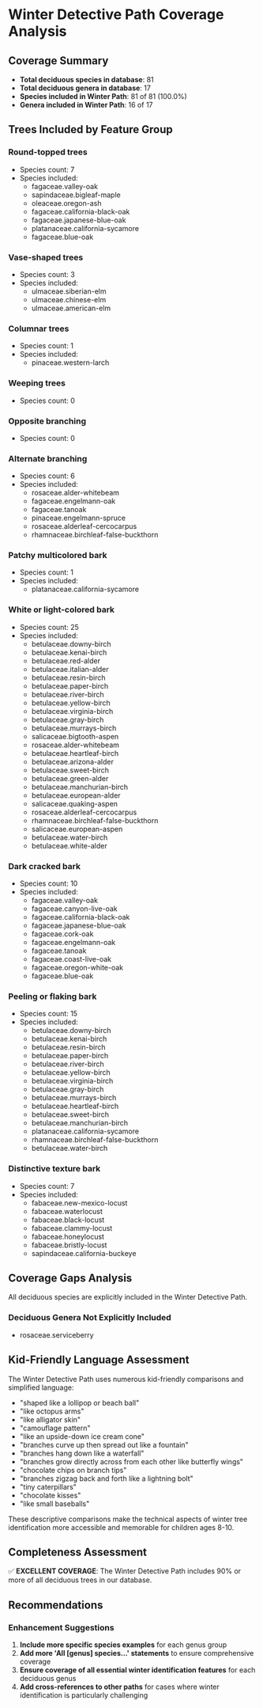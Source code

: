 # Winter Detective Path Coverage Analysis

## Coverage Summary

- **Total deciduous species in database**: 81
- **Total deciduous genera in database**: 17
- **Species included in Winter Path**: 81 of 81 (100.0%)
- **Genera included in Winter Path**: 16 of 17

## Trees Included by Feature Group

### Round-topped trees
- Species count: 7
- Species included:
  - fagaceae.valley-oak
  - sapindaceae.bigleaf-maple
  - oleaceae.oregon-ash
  - fagaceae.california-black-oak
  - fagaceae.japanese-blue-oak
  - platanaceae.california-sycamore
  - fagaceae.blue-oak

### Vase-shaped trees
- Species count: 3
- Species included:
  - ulmaceae.siberian-elm
  - ulmaceae.chinese-elm
  - ulmaceae.american-elm

### Columnar trees
- Species count: 1
- Species included:
  - pinaceae.western-larch

### Weeping trees
- Species count: 0

### Opposite branching
- Species count: 0

### Alternate branching
- Species count: 6
- Species included:
  - rosaceae.alder-whitebeam
  - fagaceae.engelmann-oak
  - fagaceae.tanoak
  - pinaceae.engelmann-spruce
  - rosaceae.alderleaf-cercocarpus
  - rhamnaceae.birchleaf-false-buckthorn

### Patchy multicolored bark
- Species count: 1
- Species included:
  - platanaceae.california-sycamore

### White or light-colored bark
- Species count: 25
- Species included:
  - betulaceae.downy-birch
  - betulaceae.kenai-birch
  - betulaceae.red-alder
  - betulaceae.italian-alder
  - betulaceae.resin-birch
  - betulaceae.paper-birch
  - betulaceae.river-birch
  - betulaceae.yellow-birch
  - betulaceae.virginia-birch
  - betulaceae.gray-birch
  - betulaceae.murrays-birch
  - salicaceae.bigtooth-aspen
  - rosaceae.alder-whitebeam
  - betulaceae.heartleaf-birch
  - betulaceae.arizona-alder
  - betulaceae.sweet-birch
  - betulaceae.green-alder
  - betulaceae.manchurian-birch
  - betulaceae.european-alder
  - salicaceae.quaking-aspen
  - rosaceae.alderleaf-cercocarpus
  - rhamnaceae.birchleaf-false-buckthorn
  - salicaceae.european-aspen
  - betulaceae.water-birch
  - betulaceae.white-alder

### Dark cracked bark
- Species count: 10
- Species included:
  - fagaceae.valley-oak
  - fagaceae.canyon-live-oak
  - fagaceae.california-black-oak
  - fagaceae.japanese-blue-oak
  - fagaceae.cork-oak
  - fagaceae.engelmann-oak
  - fagaceae.tanoak
  - fagaceae.coast-live-oak
  - fagaceae.oregon-white-oak
  - fagaceae.blue-oak

### Peeling or flaking bark
- Species count: 15
- Species included:
  - betulaceae.downy-birch
  - betulaceae.kenai-birch
  - betulaceae.resin-birch
  - betulaceae.paper-birch
  - betulaceae.river-birch
  - betulaceae.yellow-birch
  - betulaceae.virginia-birch
  - betulaceae.gray-birch
  - betulaceae.murrays-birch
  - betulaceae.heartleaf-birch
  - betulaceae.sweet-birch
  - betulaceae.manchurian-birch
  - platanaceae.california-sycamore
  - rhamnaceae.birchleaf-false-buckthorn
  - betulaceae.water-birch

### Distinctive texture bark
- Species count: 7
- Species included:
  - fabaceae.new-mexico-locust
  - fabaceae.waterlocust
  - fabaceae.black-locust
  - fabaceae.clammy-locust
  - fabaceae.honeylocust
  - fabaceae.bristly-locust
  - sapindaceae.california-buckeye

## Coverage Gaps Analysis

All deciduous species are explicitly included in the Winter Detective Path.

### Deciduous Genera Not Explicitly Included
- rosaceae.serviceberry

## Kid-Friendly Language Assessment

The Winter Detective Path uses numerous kid-friendly comparisons and simplified language:

- "shaped like a lollipop or beach ball"
- "like octopus arms"
- "like alligator skin"
- "camouflage pattern"
- "like an upside-down ice cream cone"
- "branches curve up then spread out like a fountain"
- "branches hang down like a waterfall"
- "branches grow directly across from each other like butterfly wings"
- "chocolate chips on branch tips"
- "branches zigzag back and forth like a lightning bolt"
- "tiny caterpillars"
- "chocolate kisses"
- "like small baseballs"

These descriptive comparisons make the technical aspects of winter tree identification more accessible and memorable for children ages 8-10.

## Completeness Assessment

✅ **EXCELLENT COVERAGE**: The Winter Detective Path includes 90% or more of all deciduous trees in our database.

## Recommendations

### Enhancement Suggestions

1. **Include more specific species examples** for each genus group
2. **Add more 'All [genus] species...' statements** to ensure comprehensive coverage
3. **Ensure coverage of all essential winter identification features** for each deciduous genus
4. **Add cross-references to other paths** for cases where winter identification is particularly challenging
